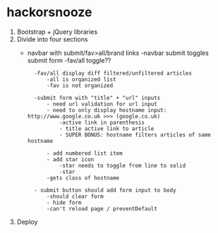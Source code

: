 # hackorsnooze
1. Bootstrap + jQuery libraries 
2. Divide into four sections 
	- navbar with submit/fav>all/brand links
		-navbar submit toggles submit form
		-fav/all toggle??
		
			-fav/all display diff filtered/unfiltered articles
				-all is organized list
				-fav is not organized

			-submit form with "title" + "url" inputs
				- need url validation for url input
				- need to only display hostname input: http://www.google.co.uk >>> (google.co.uk)
					-active link in parenthesis
					- title active link to article
					- SUPER BONUS: hostname filters articles of same hostname 

				- add numbered list item
				- add star icon
					-star needs to toggle from line to solid
					-star 
				-gets class of hostname

			- submit button should add form input to body 
				-should clear form
				- hide form
				-can't reload page / preventDefault 

3. Deploy